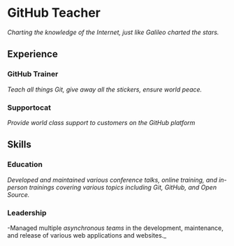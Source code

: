 # GitHub Teacher

_Charting the knowledge of the Internet, just like Galileo charted the stars._

## Experience

### GitHub Trainer

_Teach all things *Git*, give away all the stickers, ensure world peace._

<!--
  Note here: Learners -- yup, you found the error!
  Course maintainers -- leave the italics with * instead of _ for the error case.
-->

### Supportocat

_Provide _world class support_ to customers on the GitHub platform_

## Skills

### Education

_Developed and maintained various conference talks, online training, and in-person trainings covering various topics including Git, GitHub, and Open Source._

### Leadership


-Managed multiple _asynchronous teams_ in the development, maintenance, and release of various web applications and websites._
